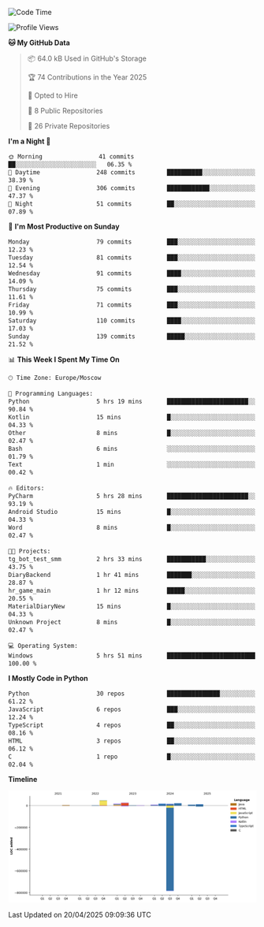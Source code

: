 <!--START_SECTION:waka-->
![Code Time](http://img.shields.io/badge/Code%20Time-659%20hrs%203%20mins-blue)

![Profile Views](http://img.shields.io/badge/Profile%20Views-0-blue)

**🐱 My GitHub Data** 

> 📦 64.0 kB Used in GitHub's Storage 
 > 
> 🏆 74 Contributions in the Year 2025
 > 
> 💼 Opted to Hire
 > 
> 📜 8 Public Repositories 
 > 
> 🔑 26 Private Repositories 
 > 
**I'm a Night 🦉** 

```text
🌞 Morning                41 commits          ██░░░░░░░░░░░░░░░░░░░░░░░   06.35 % 
🌆 Daytime                248 commits         ██████████░░░░░░░░░░░░░░░   38.39 % 
🌃 Evening                306 commits         ████████████░░░░░░░░░░░░░   47.37 % 
🌙 Night                  51 commits          ██░░░░░░░░░░░░░░░░░░░░░░░   07.89 % 
```
📅 **I'm Most Productive on Sunday** 

```text
Monday                   79 commits          ███░░░░░░░░░░░░░░░░░░░░░░   12.23 % 
Tuesday                  81 commits          ███░░░░░░░░░░░░░░░░░░░░░░   12.54 % 
Wednesday                91 commits          ████░░░░░░░░░░░░░░░░░░░░░   14.09 % 
Thursday                 75 commits          ███░░░░░░░░░░░░░░░░░░░░░░   11.61 % 
Friday                   71 commits          ███░░░░░░░░░░░░░░░░░░░░░░   10.99 % 
Saturday                 110 commits         ████░░░░░░░░░░░░░░░░░░░░░   17.03 % 
Sunday                   139 commits         █████░░░░░░░░░░░░░░░░░░░░   21.52 % 
```


📊 **This Week I Spent My Time On** 

```text
🕑︎ Time Zone: Europe/Moscow

💬 Programming Languages: 
Python                   5 hrs 19 mins       ███████████████████████░░   90.84 % 
Kotlin                   15 mins             █░░░░░░░░░░░░░░░░░░░░░░░░   04.33 % 
Other                    8 mins              █░░░░░░░░░░░░░░░░░░░░░░░░   02.47 % 
Bash                     6 mins              ░░░░░░░░░░░░░░░░░░░░░░░░░   01.79 % 
Text                     1 min               ░░░░░░░░░░░░░░░░░░░░░░░░░   00.42 % 

🔥 Editors: 
PyCharm                  5 hrs 28 mins       ███████████████████████░░   93.19 % 
Android Studio           15 mins             █░░░░░░░░░░░░░░░░░░░░░░░░   04.33 % 
Word                     8 mins              █░░░░░░░░░░░░░░░░░░░░░░░░   02.47 % 

🐱‍💻 Projects: 
tg_bot_test_smm          2 hrs 33 mins       ███████████░░░░░░░░░░░░░░   43.75 % 
DiaryBackend             1 hr 41 mins        ███████░░░░░░░░░░░░░░░░░░   28.87 % 
hr_game_main             1 hr 12 mins        █████░░░░░░░░░░░░░░░░░░░░   20.55 % 
MaterialDiaryNew         15 mins             █░░░░░░░░░░░░░░░░░░░░░░░░   04.33 % 
Unknown Project          8 mins              █░░░░░░░░░░░░░░░░░░░░░░░░   02.47 % 

💻 Operating System: 
Windows                  5 hrs 51 mins       █████████████████████████   100.00 % 
```

**I Mostly Code in Python** 

```text
Python                   30 repos            ███████████████░░░░░░░░░░   61.22 % 
JavaScript               6 repos             ███░░░░░░░░░░░░░░░░░░░░░░   12.24 % 
TypeScript               4 repos             ██░░░░░░░░░░░░░░░░░░░░░░░   08.16 % 
HTML                     3 repos             ██░░░░░░░░░░░░░░░░░░░░░░░   06.12 % 
C                        1 repo              █░░░░░░░░░░░░░░░░░░░░░░░░   02.04 % 
```



**Timeline**

![Lines of Code chart](https://raw.githubusercontent.com/adlemx/adlemx/main/assets/bar_graph.png)


 Last Updated on 20/04/2025 09:09:36 UTC
<!--END_SECTION:waka-->

